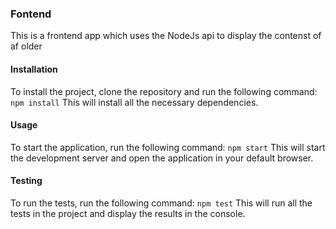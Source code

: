 ### Fontend
This is a frontend app which uses the NodeJs api to display the contenst of af older

#### Installation
To install the project, clone the repository and run the following command:
`npm install`
This will install all the necessary dependencies.

#### Usage
To start the application, run the following command:
`npm start`
This will start the development server and open the application in your default browser.

#### Testing
To run the tests, run the following command:
`npm test`
This will run all the tests in the project and display the results in the console.
